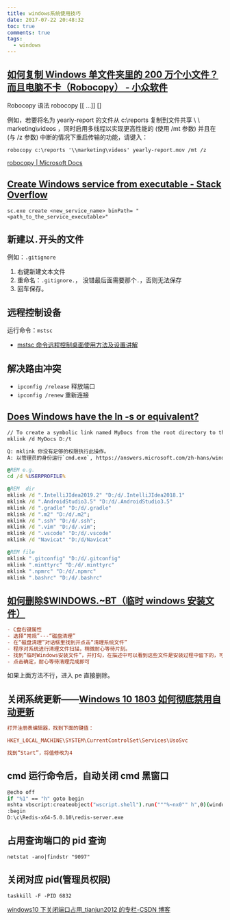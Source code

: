 ```yaml
---
title: windows系统使用技巧
date: 2017-07-22 20:48:32
toc: true
comments: true
tags:
  - windows
---
```


## [如何复制 Windows 单文件夹里的 200 万个小文件？而且电脑不卡（Robocopy） - 小众软件](https://www.appinn.com/windows-robocopy/)

Robocopy
语法 robocopy <source> <destination> [<file>[ ...]] [<options>]

例如，若要将名为 yearly-report 的文件从 c:\reports 复制到文件共享 \ \ marketing\videos ，同时启用多线程以实现更高性能的 (使用 /mt 参数) 并且在 (与 /z 参数) 中断的情况下重启传输的功能，请键入：

```
robocopy c:\reports '\\marketing\videos' yearly-report.mov /mt /z
```

[robocopy | Microsoft Docs](https://docs.microsoft.com/zh-cn/windows-server/administration/windows-commands/robocopy)

## [Create Windows service from executable - Stack Overflow](https://stackoverflow.com/questions/3582108/create-windows-service-from-executable)

```
sc.exe create <new_service_name> binPath= "<path_to_the_service_executable>"
```

## 新建以`.`开头的文件

例如：`.gitignore`

1. 右键新建文本文件
2. 重命名：`.gitignore.`， 没错最后面需要那个`.`，否则无法保存
3. 回车保存。

## 远程控制设备

运行命令：`mstsc`

- [mstsc 命令远程控制桌面使用方法及设置讲解](http://www.ittribalwo.com/article/2600.html)

## 解决路由冲突

- `ipconfig /release` 释放端口
- `ipconfig /renew` 重新连接

## [Does Windows have the ln -s or equivalent?](https://superuser.com/questions/182553/does-windows-have-the-ln-s-or-equivalent)

```sh
// To create a symbolic link named MyDocs from the root directory to the \Users\User1\Documents directory, type:
mklink /d MyDocs D:/t
```

```sh
Q: mklink 你没有足够的权限执行此操作。
A: 以管理员的身份运行`cmd.exe`, https://answers.microsoft.com/zh-hans/windows/forum/windows_10-files-winpc/win10/8df12869-96f4-4cd1-a914-355e908a6015

```

```bat
@REM e.g.
cd /d %USERPROFILE%

@REM  dir
mklink /d ".IntelliJIdea2019.2" "D:/d/.IntelliJIdea2018.1"
mklink /d ".AndroidStudio3.5" "D:/d/.AndroidStudio3.5"
mklink /d ".gradle" "D:/d/.gradle"
mklink /d ".m2" "D:/d/.m2";
mklink /d ".ssh" "D:/d/.ssh";
mklink /d ".vim" "D:/d/.vim";
mklink /d ".vscode" "D:/d/.vscode"
mklink /d "Navicat" "D:/d/Navicat"

@REM file
mklink ".gitconfig" "D:/d/.gitconfig"
mklink ".minttyrc" "D:/d/.minttyrc"
mklink ".npmrc" "D:/d/.npmrc"
mklink ".bashrc" "D:/d/.bashrc"
```

## [如何删除$WINDOWS.~BT（临时 windows 安装文件）](https://jingyan.baidu.com/article/f0e83a25a691ae22e59101c1.html)

```ini
- C盘右键属性
- 选择“常规”---“磁盘清理”
- 在“磁盘清理”对话框里找到并点击“清理系统文件”
- 程序对系统进行清理文件扫描，稍微耐心等待片刻。
- 找到“临时Windows安装文件”，并打勾，在描述中可以看到这些文件是安装过程中留下的，可以安全删除
- 点击确定，耐心等待清理完成即可
```

如果上面方法不行，进入 pe 直接删除。

## 关闭系统更新——[Windows 10 1803 如何彻底禁用自动更新](http://www.mmxf.net/archives/1479.html)

```ini
打开注册表编辑器，找到下面的键值：

HKEY_LOCAL_MACHINE\SYSTEM\CurrentControlSet\Services\UsoSvc

找到“Start”，将值修改为4
```

## cmd 运行命令后，自动关闭 cmd 黑窗口

```sh
@echo off
if "%1" == "h" goto begin
mshta vbscript:createobject("wscript.shell").run("""%~nx0"" h",0)(window.close)&&exit
:begin
D:\c\Redis-x64-5.0.10\redis-server.exe
```

## 占用查询端口的 pid 查询

```
netstat -ano|findstr "9097"
```

## 关闭对应 pid(管理员权限)

```
taskkill -F -PID 6832
```

[windows10 下关闭端口占用\_tianjun2012 的专栏-CSDN 博客](https://blog.csdn.net/tianjun2012/article/details/79806760)
